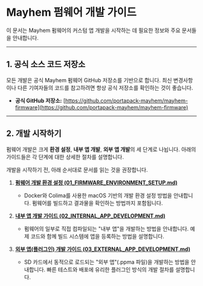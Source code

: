 # Mayhem 펌웨어 개발 가이드

이 문서는 Mayhem 펌웨어의 커스텀 앱 개발을 시작하는 데 필요한 정보와 주요 문서들을 안내합니다.

---

## 1. 공식 소스 코드 저장소

모든 개발은 공식 Mayhem 펌웨어 GitHub 저장소를 기반으로 합니다. 최신 변경사항이나 다른 기여자들의 코드를 참고하려면 항상 공식 저장소를 확인하는 것이 좋습니다.

- **공식 GitHub 저장소:** [https://github.com/portapack-mayhem/mayhem-firmware](https://github.com/portapack-mayhem/mayhem-firmware)

---

## 2. 개발 시작하기

펌웨어 개발은 크게 **환경 설정**, **내부 앱 개발**, **외부 앱 개발**의 세 단계로 나뉩니다. 아래의 가이드들은 각 단계에 대한 상세한 절차를 설명합니다.

개발을 시작하기 전, 아래 순서대로 문서를 읽는 것을 권장합니다.

1.  **[펌웨어 개발 환경 설정 (01_FIRMWARE_ENVIRONMENT_SETUP.md)](../01_FIRMWARE_ENVIRONMENT_SETUP.md)**
    - Docker와 Colima를 사용한 macOS 기반의 개발 환경 설정 방법을 안내합니다. 펌웨어를 빌드하고 결과물을 확인하는 방법까지 포함됩니다.

2.  **[내부 앱 개발 가이드 (02_INTERNAL_APP_DEVELOPMENT.md)](../02_INTERNAL_APP_DEVELOPMENT.md)**
    - 펌웨어의 일부로 직접 컴파일되는 "내부 앱"을 개발하는 방법을 안내합니다. 예제 코드와 함께 빌드 시스템에 앱을 등록하는 방법을 설명합니다.

3.  **[외부 앱(플러그인) 개발 가이드 (03_EXTERNAL_APP_DEVELOPMENT.md)](../03_EXTERNAL_APP_DEVELOPMENT.md)**
    - SD 카드에서 동적으로 로드되는 "외부 앱"(.ppma 파일)을 개발하는 방법을 안내합니다. 빠른 테스트와 배포에 유리한 플러그인 방식의 개발 절차를 설명합니다.
